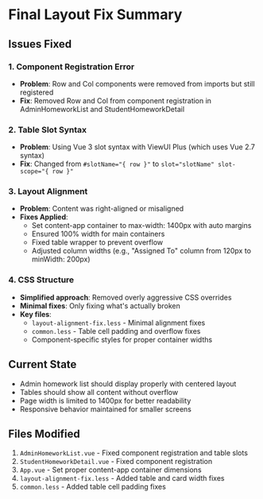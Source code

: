 # Final Layout Fix Summary

## Issues Fixed

### 1. Component Registration Error
- **Problem**: Row and Col components were removed from imports but still registered
- **Fix**: Removed Row and Col from component registration in AdminHomeworkList and StudentHomeworkDetail

### 2. Table Slot Syntax
- **Problem**: Using Vue 3 slot syntax with ViewUI Plus (which uses Vue 2.7 syntax)
- **Fix**: Changed from `#slotName="{ row }"` to `slot="slotName" slot-scope="{ row }"`

### 3. Layout Alignment
- **Problem**: Content was right-aligned or misaligned
- **Fixes Applied**:
  - Set content-app container to max-width: 1400px with auto margins
  - Ensured 100% width for main containers
  - Fixed table wrapper to prevent overflow
  - Adjusted column widths (e.g., "Assigned To" column from 120px to minWidth: 200px)

### 4. CSS Structure
- **Simplified approach**: Removed overly aggressive CSS overrides
- **Minimal fixes**: Only fixing what's actually broken
- **Key files**:
  - `layout-alignment-fix.less` - Minimal alignment fixes
  - `common.less` - Table cell padding and overflow fixes
  - Component-specific styles for proper container widths

## Current State
- Admin homework list should display properly with centered layout
- Tables should show all content without overflow
- Page width is limited to 1400px for better readability
- Responsive behavior maintained for smaller screens

## Files Modified
1. `AdminHomeworkList.vue` - Fixed component registration and table slots
2. `StudentHomeworkDetail.vue` - Fixed component registration
3. `App.vue` - Set proper content-app container dimensions
4. `layout-alignment-fix.less` - Added table and card width fixes
5. `common.less` - Added table cell padding fixes